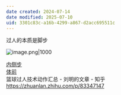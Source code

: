 ```yaml
---
date created: 2024-07-14
date modified: 2025-07-10
uid: 3301c83c-a16b-4299-a867-d2acc695511c
---
```


过人的本质是脚步

<!-- more -->

![image.png|1000](https://imagehosting4picgo.oss-cn-beijing.aliyuncs.com/imagehosting/fix-dir%2Fpicgo%2Fpicgo-clipboard-images%2F2024%2F07%2F14%2F02-29-09-f74f473438085f65f9dc4fc009b6d220-20240714022909-9dc3a6.png)

[内侧步](内侧步.md)  
[体前](体前.md)  
篮球过人技术动作汇总 - 刘明的文章 - 知乎  
https://zhuanlan.zhihu.com/p/83347147
